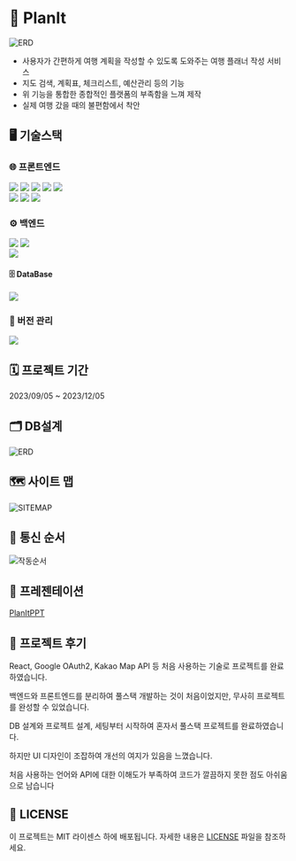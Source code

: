 # 📅 PlanIt
<div>
  
  ![ERD](https://github.com/rlaalstlr09/PlanIt/blob/save/portfolio/main.png)
  
</div>
<ul>
  <li>사용자가 간편하게 여행 계획을 작성할 수 있도록 도와주는 여행 플래너 작성 서비스</li>
  <li>지도 검색, 계획표, 체크리스트, 예산관리 등의 기능</li>
  <li>위 기능을 통합한 종합적인 플랫폼의 부족함을 느껴 제작</li>
  <li>실제 여행 갔을 때의 불편함에서 착안</li>
</ul>

## 🖥️ 기술스택

### 🌐 프론트엔드

<div>
  <img src="https://img.shields.io/badge/react-%2361DAFB.svg?&style=for-the-badge&logo=react&logoColor=black" />
  <img src="https://img.shields.io/badge/typescript-%233178C6.svg?&style=for-the-badge&logo=typescript&logoColor=white" /> 
  <img src="https://img.shields.io/badge/html5-%23E34F26.svg?&style=for-the-badge&logo=html5&logoColor=white" />
  <img src="https://img.shields.io/badge/css3-%231572B6.svg?&style=for-the-badge&logo=css3&logoColor=white" />
  <img src="https://img.shields.io/badge/javascript-%23F7DF1E.svg?&style=for-the-badge&logo=javascript&logoColor=black" /> <br>
  <img src="https://img.shields.io/badge/material--ui-%230081CB.svg?&style=for-the-badge&logo=material-ui&logoColor=white" />
  <img src="https://img.shields.io/badge/Kakao_Map_API-%23FFCD00.svg?&style=for-the-badge&logo=kakao&logoColor=black" />
  <img src="https://img.shields.io/badge/Full_Calendar-%23EEEEEE.svg?&style=for-the-badge&logo=calendar&logoColor=black" />
</div>

### ⚙️ 백엔드

<div>
  <img src="https://img.shields.io/badge/Spring_Boot-%236DB33F.svg?&style=for-the-badge&logo=spring&logoColor=white" />
  <img src="https://img.shields.io/badge/SpringSecurity-%236DB33F.svg?&style=for-the-badge&logo=springsecurity&logoColor=white" /> <br>
  <img src="https://img.shields.io/badge/Google_OAuth2-%234285F4.svg?&style=for-the-badge&logo=google&logoColor=white" />
  
  #### 🗄️ DataBase
  <img src="https://img.shields.io/badge/mysql-%234479A1.svg?&style=for-the-badge&logo=mysql&logoColor=white" />

  
</div>

### 🔧 버전 관리

<img src="https://img.shields.io/badge/github-%23181717.svg?&style=for-the-badge&logo=github&logoColor=white" />

## 🗓️ 프로젝트 기간
2023/09/05 ~ 2023/12/05

## 🗂 DB설계
![ERD](https://github.com/rlaalstlr09/PlanIt/blob/save/portfolio/erd.png)
## 🗺 사이트 맵
![SITEMAP](https://github.com/rlaalstlr09/PlanIt/blob/save/portfolio/sitemap.png)
## 🔄 통신 순서
![작동순서](https://github.com/rlaalstlr09/PlanIt/blob/save/portfolio/작동로직.png)
## 🎤 프레젠테이션
[PlanItPPT](https://github.com/rlaalstlr09/Musical/blob/main/portfolio/PlanIt_PPT.pdf)

## 💌 프로젝트 후기

React, Google OAuth2, Kakao Map API 등 처음 사용하는 기술로 프로젝트를 완료하였습니다.

백엔드와 프론트엔드를 분리하여 풀스택 개발하는 것이 처음이었지만, 무사히 프로젝트를 완성할 수 있었습니다. 

DB 설계와 프로젝트 설계, 세팅부터 시작하여 혼자서 풀스택 프로젝트를 완료하였습니다.

하지만 UI 디자인이 조잡하여 개선의 여지가 있음을 느꼈습니다. 

처음 사용하는 언어와 API에 대한 이해도가 부족하여 코드가 깔끔하지 못한 점도 아쉬움으로 남습니다


## 📃 LICENSE

이 프로젝트는 MIT 라이센스 하에 배포됩니다. 자세한 내용은 [LICENSE](LICENSE.txt) 파일을 참조하세요.
